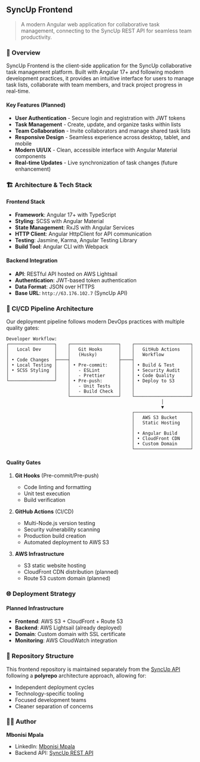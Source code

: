 ## SyncUp Frontend

> A modern Angular web application for collaborative task management, connecting to the SyncUp REST API for seamless team productivity.

### 🌟 Overview

SyncUp Frontend is the client-side application for the SyncUp collaborative task management platform. Built with Angular 17+ and following modern development practices, it provides an intuitive interface for users to manage task lists, collaborate with team members, and track project progress in real-time.

#### Key Features (Planned)
- **User Authentication** - Secure login and registration with JWT tokens
- **Task Management** - Create, update, and organize tasks within lists
- **Team Collaboration** - Invite collaborators and manage shared task lists
- **Responsive Design** - Seamless experience across desktop, tablet, and mobile
- **Modern UI/UX** - Clean, accessible interface with Angular Material components
- **Real-time Updates** - Live synchronization of task changes (future enhancement)

### 🏗️ Architecture & Tech Stack

#### Frontend Stack
- **Framework**: Angular 17+ with TypeScript
- **Styling**: SCSS with Angular Material
- **State Management**: RxJS with Angular Services
- **HTTP Client**: Angular HttpClient for API communication
- **Testing**: Jasmine, Karma, Angular Testing Library
- **Build Tool**: Angular CLI with Webpack

#### Backend Integration
- **API**: RESTful API hosted on AWS Lightsail
- **Authentication**: JWT-based token authentication
- **Data Format**: JSON over HTTPS
- **Base URL**: `http://63.176.102.7` (SyncUp API)

### 🚀 CI/CD Pipeline Architecture

Our deployment pipeline follows modern DevOps practices with multiple quality gates:

```
Developer Workflow:
┌─────────────────┐    ┌──────────────────┐    ┌─────────────────────┐
│   Local Dev     │    │   Git Hooks      │    │   GitHub Actions    │
│                 │    │   (Husky)        │    │   Workflow          │
│ • Code Changes  ├────┤                  ├────┤                     │
│ • Local Testing │    │ • Pre-commit:    │    │ • Build & Test      │
│ • SCSS Styling  │    │   - ESLint       │    │ • Security Audit    │
│                 │    │   - Prettier     │    │ • Code Quality      │
└─────────────────┘    │ • Pre-push:      │    │ • Deploy to S3      │
                       │   - Unit Tests   │    │                     │
                       │   - Build Check  │    │                     │
                       └──────────────────┘    └─────────────────────┘
                                                          │
                                                          ▼
                                               ┌─────────────────────┐
                                               │   AWS S3 Bucket     │
                                               │   Static Hosting    │
                                               │                     │
                                               │ • Angular Build     │
                                               │ • CloudFront CDN    │
                                               │ • Custom Domain     │
                                               └─────────────────────┘
```

#### Quality Gates
1. **Git Hooks** (Pre-commit/Pre-push)
   - Code linting and formatting
   - Unit test execution
   - Build verification

2. **GitHub Actions** (CI/CD)
   - Multi-Node.js version testing
   - Security vulnerability scanning
   - Production build creation
   - Automated deployment to AWS S3

3. **AWS Infrastructure**
   - S3 static website hosting
   - CloudFront CDN distribution (planned)
   - Route 53 custom domain (planned)

### 🌐 Deployment Strategy

#### Planned Infrastructure
- **Frontend**: AWS S3 + CloudFront + Route 53
- **Backend**: AWS Lightsail (already deployed)
- **Domain**: Custom domain with SSL certificate
- **Monitoring**: AWS CloudWatch integration

### 🔗 Repository Structure

This frontend repository is maintained separately from the [SyncUp API](https://github.com/yourusername/syncup-backend) following a **polyrepo** architecture approach, allowing for:
- Independent deployment cycles
- Technology-specific tooling
- Focused development teams
- Cleaner separation of concerns

### 👨‍💻 Author

**Mbonisi Mpala**
- LinkedIn: [Mbonisi Mpala](https://www.linkedin.com/in/mbonisi-mpala/)
- Backend API: [SyncUp REST API](https://github.com/mpalambonisi/syncup-backend)


